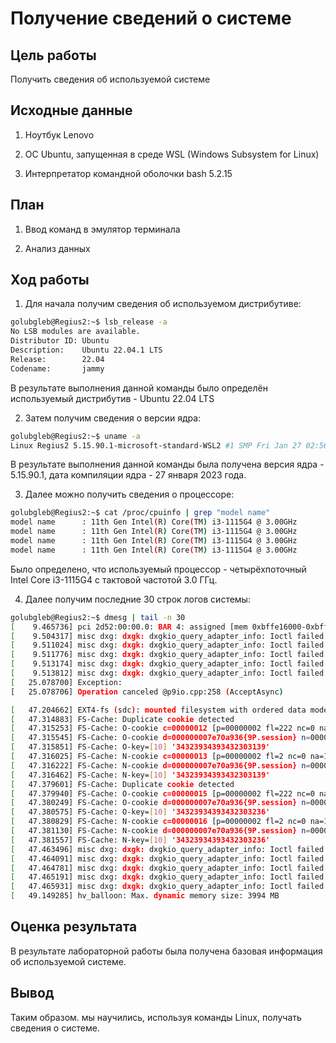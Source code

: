 # Получение сведений о системе

## Цель работы

Получить сведения об используемой системе

## Исходные данные

1. Ноутбук Lenovo

2. ОС Ubuntu, запущенная в среде WSL (Windows Subsystem for Linux)

3. Интерпретатор командной оболочки bash 5.2.15

## План

1. Ввод команд в эмулятор терминала

2. Анализ данных

## Ход работы

1. Для начала получим сведения об используемом дистрибутиве:

```bash
golubgleb@Regius2:~$ lsb_release -a
No LSB modules are available.
Distributor ID: Ubuntu
Description:    Ubuntu 22.04.1 LTS
Release:        22.04
Codename:       jammy
```

В результате выполнения данной команды было определён используемый дистрибутив - Ubuntu 22.04 LTS

2. Затем получим сведения о версии ядра:

```bash
golubgleb@Regius2:~$ uname -a
Linux Regius2 5.15.90.1-microsoft-standard-WSL2 #1 SMP Fri Jan 27 02:56:13 UTC 2023 x86_64 x86_64 x86_64 GNU/Linux
```

В результате выполнения данной команды была получена версия ядра - 5.15.90.1, дата компиляции ядра - 27 января 2023 года.

3. Далее можно получить сведения о процессоре:

```bash
golubgleb@Regius2:~$ cat /proc/cpuinfo | grep "model name"
model name      : 11th Gen Intel(R) Core(TM) i3-1115G4 @ 3.00GHz
model name      : 11th Gen Intel(R) Core(TM) i3-1115G4 @ 3.00GHz
model name      : 11th Gen Intel(R) Core(TM) i3-1115G4 @ 3.00GHz
model name      : 11th Gen Intel(R) Core(TM) i3-1115G4 @ 3.00GHz
```

Было определено, что используемый процессор - четырёхпоточный Intel Core i3-1115G4 с тактовой частотой 3.0 ГГц.

4. Далее получим последние 30 строк логов системы:

```bash
golubgleb@Regius2:~$ dmesg | tail -n 30
[    9.465736] pci 2d52:00:00.0: BAR 4: assigned [mem 0xbffe16000-0xbffe16fff 64bit]
[    9.504317] misc dxg: dxgk: dxgkio_query_adapter_info: Ioctl failed: -22
[    9.511024] misc dxg: dxgk: dxgkio_query_adapter_info: Ioctl failed: -22
[    9.511776] misc dxg: dxgk: dxgkio_query_adapter_info: Ioctl failed: -22
[    9.513174] misc dxg: dxgk: dxgkio_query_adapter_info: Ioctl failed: -22
[    9.513812] misc dxg: dxgk: dxgkio_query_adapter_info: Ioctl failed: -2
[   25.078700] Exception:
[   25.078706] Operation canceled @p9io.cpp:258 (AcceptAsync)

[   47.204662] EXT4-fs (sdc): mounted filesystem with ordered data mode. Opts: discard,errors=remount-ro,data=ordered. Quota mode: none.
[   47.314883] FS-Cache: Duplicate cookie detected
[   47.315253] FS-Cache: O-cookie c=00000012 [p=00000002 fl=222 nc=0 na=1]
[   47.315545] FS-Cache: O-cookie d=000000007e70a936{9P.session} n=000000009d4a6071
[   47.315851] FS-Cache: O-key=[10] '34323934393432303139'
[   47.316025] FS-Cache: N-cookie c=00000013 [p=00000002 fl=2 nc=0 na=1]
[   47.316222] FS-Cache: N-cookie d=000000007e70a936{9P.session} n=00000000757db66d
[   47.316462] FS-Cache: N-key=[10] '34323934393432303139'
[   47.379601] FS-Cache: Duplicate cookie detected
[   47.379940] FS-Cache: O-cookie c=00000015 [p=00000002 fl=222 nc=0 na=1]
[   47.380249] FS-Cache: O-cookie d=000000007e70a936{9P.session} n=00000000254a026b
[   47.380575] FS-Cache: O-key=[10] '34323934393432303236'
[   47.380829] FS-Cache: N-cookie c=00000016 [p=00000002 fl=2 nc=0 na=1]
[   47.381130] FS-Cache: N-cookie d=000000007e70a936{9P.session} n=000000000f759827
[   47.381557] FS-Cache: N-key=[10] '34323934393432303236'
[   47.463496] misc dxg: dxgk: dxgkio_query_adapter_info: Ioctl failed: -22
[   47.464091] misc dxg: dxgk: dxgkio_query_adapter_info: Ioctl failed: -22
[   47.464781] misc dxg: dxgk: dxgkio_query_adapter_info: Ioctl failed: -22
[   47.465191] misc dxg: dxgk: dxgkio_query_adapter_info: Ioctl failed: -22
[   47.465931] misc dxg: dxgk: dxgkio_query_adapter_info: Ioctl failed: -2
[   49.149285] hv_balloon: Max. dynamic memory size: 3994 MB
```

## Оценка результата

В результате лабораторной работы была получена базовая информация об используемой системе.

## Вывод

Таким образом. мы научились, используя команды Linux, получать сведения о системе.
